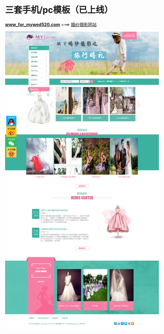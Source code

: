# 三套手机/pc模板（已上线） #

**www_for_mywed520.com**  ===> [婚纱摄影网站](http://www.mywed520.com)

![MYWED520.com](./img/MY____.png)